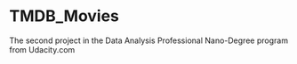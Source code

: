 # TMDB_Movies
The second project in the Data Analysis Professional Nano-Degree program from Udacity.com
